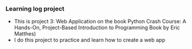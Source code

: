 ### Learning log project
* This is project 3: Web Application on the book Python Crash Course: A Hands-On, Project-Based Introduction to Programming Book by Eric Matthes)
* I do this project to practice and learn how to create a web app
